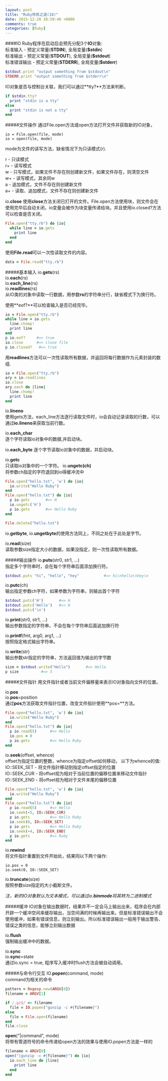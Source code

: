 ```yaml
---
layout: post
title: "Ruby修炼之道(18)"
date: 2015-12-28 10:59:48 +0800
comments: true
categories: [Ruby]
---
```


####IO
Ruby程序在启动后会预先分配3个**IO**对象:    
标准输入 - 预定义常量(**STDIN**), 全局变量(**\$stdin**)        
标准输出 - 预定义常量(**STDOUT**), 全局变量(**\$stdout**)   
标准错误输出 - 预定义常量(**STDERR**), 全局变量(**\$stderr**)


``` ruby
$stdout.print "output something from $stdout\n"
STDERR.print "output something from $stderr\n"
```

IO对象是否与控制台关联，我们可以通过**tty?**方法来判断。

``` ruby
if $stdin.tty?
  print "stdin is a tty"
else
  print "stdin is not a tty"
end
```
<!-- more -->
#####文件操作
通过File.open方法或open方法打开文件并获取新的IO对象，

	io = File.open(file, mode)
	io = open(file, mode)

mode为文件的读写方法，缺省情况下为只读模式(r).

r  - 只读模式    
r+ - 读写模式   
w  - 只写模式，如果文件不存在则创建新文件，如果文件存在，则清空文件   
w+ - 读写模式，其余同w    
a  - 追加模式，文件不存在则创建新文件    
a+ - 读取、追加模式，文件不存在则创建新文件    

io.**close**
使用**close**方法关闭已打开的文件。File.open方法使用块，则文件会在使用完毕后自动关闭，io变量会被作为块变量传递给块。并且使用io.closed?方法可以检查是否关闭。

``` ruby
File.open("tty.rb") do |io|
  while line = io.gets
    print line
  end
end

```

使用**File.read**可以一次性读取文件的内容。

``` ruby
data = File.read("tty.rb")
```

#####基本输入
io.**gets**(rs)   
io.**each**(rs)   
io.**each_line**(rs)   
io.**readlines**(rs)   
从IO类的对象中读取一行数据，用参数**rs**的字符串分行，缺省模式下为换行符。

使用**eof?**可以检查输入是否已经完毕。

``` ruby
io = File.open("tty.rb")
while line = io.gets
  line.chomp!
  print line
end
p io.eof?     #=> true
io.close      #=> close file
p io.closed?   #=> true

```

用**readlines**方法可以一次性读取所有数据，并返回将每行数据作为元素封装的数组.

``` ruby
io = File.open("tty.rb")
ary = io.readlines
io.close
ary.each do |line|
  line.chomp!
  print line
end
```

io.**lineno**   
使用gets方法，each_line方法逐行读取文件时，io会自动记录读取的行数，可以通过**io.lineno**来获取当前行数。   

io.**each_char**    
逐个字符读取io对象中的数据,并启动块。   

io.**each_byte** 
逐个字节读取io对象中的数据，并启动块。    

io.**getc**    
只读取io对象中的一个字符。
io.**ungetc(ch)**    
将参数ch指定的字符退回到io得缓冲流中   

``` ruby
File.open("hello.txt", 'w') do |io|
  io.write("Hello Ruby")
end
File.open("hello.txt") do |io|
  p io.getc       #=> H
  io.ungetc('H')
  p io.gets       #=> Hello Ruby
end

File.delete("hello.txt")
```

io.**getbyte**, io.**ungetbyte**的使用方法同上，不同之处在于此处是字节。    

io.**read**(size)    
读取参数size指定大小的数据，如果没指定，则一次性读取所有数据。    

#####输出操作
io.**puts**(str0, str1, ...)    
指定多个字符串时，会在每个字符串后面添加换行符。   

``` ruby
$stdout.puts "hi", "hello", "hey"			#=> hi\nhello\nhey\n
```

io.**putc**(ch)    
输出指定参数ch字符，如果参数为字符串，则输出首个字符    

``` ruby
$stdout.putc('H')       #=> H
$stdout.putc('Hello')   #=> H
$stdout.putc('\n')
```

io.**print**(str0, str1, ...)   
输出参数指定的字符串，不会在每个字符串后面追加换行符    

io.**printf**(fmt, arg0, arg1, ...)    
按照指定格式输出字符串。    

io.**write**(str)    
输出参数str指定的字符串，方法返回值为输出的字节数    

``` ruby
size = $stdout.write("Hello")		#=> Hello
p size			#=> 5
```

#####文件指针
用文件指针或者当前文件偏移量来表示IO对象指向文件的位置。    

io.**pos**   
io.**pos**=position    
通过**pos**方法获取文件指针位置，改变文件指针使用**pos=**方法。

``` ruby
File.open("hello.txt", 'w') do |io|
  io.write("Hello Ruby")
end
File.open("hello.txt") do |io|
  p io.read(5)      #=> Hello
  io.pos = 0
  p io.gets         #=> Hello Ruby
end
```

io.**seek**(offset, whence)   
offset为指定位置的整数，whence为指定offset如何移动， 以下为whence的值:     
IO::SEEK_SET - 将文件指针移动到指定offset指定的位置    
IO::SEEK_CUR - 将offset视为相对于当前位置的偏移位置来移动文件指针    
IO::SEEK_END - 将offset视为相对于文件末尾的偏移位置  

``` ruby
File.open("hello.txt", 'w') do |io|
  io.write("Hello Ruby")
end
File.open("hello.txt") do |io|
  p io.read(5)      #=> Hello
  io.seek(-5, IO::SEEK_CUR)
  p io.gets         #=> Hello Ruby
  io.seek(0, IO::SEEK_SET)
  p io.gets         #=> Hello Ruby
  io.seek(-4, IO::SEEK_END)
  p io.gets         #=> Ruby
end
```

io.**rewind**   
将文件指针重置到文件开始处，结果同以下两个操作:    

	io.pos = 0   
	io.seek(0, IO::SEEK_SET)
	
io.**truncate**(size)    
按照参数size指定的大小截断文件。

*注，新的IO对象默认为文本模式，可以通过io.**binmode**将其转为二进制模式*   

#####缓冲
IO对象在输出数据时，结果并不一定会马上输出出来，程序会在内部开辟一个缓冲空间来缓存输出，当空间满的时候再输出来。但是标准错误输出不会使用缓冲，如果有错误信息，则立刻输出。所以标准错误输出一般用于输出警告、错误之类的信息，能够立刻输出数据    

io.**flush**    
强制输出缓冲中的数据。

io.**sync**    
io.**sync**=state   
通过io.sync = true, 程序写入缓冲时flush方法会被自动调用。    

#####与命令行交互
IO.**popen**(command, mode)   
command为相关的命令    

``` ruby
pattern = Regexp.new(ARGV[0])
filename = ARGV[1]

if /.gz$/ =~ filename
  file = IO.popen("gunzip -c #{filename}")
else
  file = File.open(filename)
end
file.close
```    

**open**("|command", mode)   
将带有管道符号的命令传递给open方法的效果与使用IO.popen方法是一样的

``` ruby
filename = ARGV[0]
open("|gunzip -c #{filename}") do |io|
  io.each_line do |line|
    print line
  end
end
```


  


